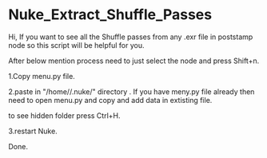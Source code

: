 # Nuke_Extract_Shuffle_Passes

Hi,
              If you want to see all the Shuffle passes from any .exr file in poststamp node so this script will be helpful for you.

After below mention process need to just select the node and press Shift+n.

1.Copy menu.py file.

2.paste in "/home/<USER>/.nuke/" directory . 
If you have meny.py file already then need to open menu.py and copy and add data in extisting file.

to see hidden folder press Ctrl+H.

3.restart Nuke.

Done.
